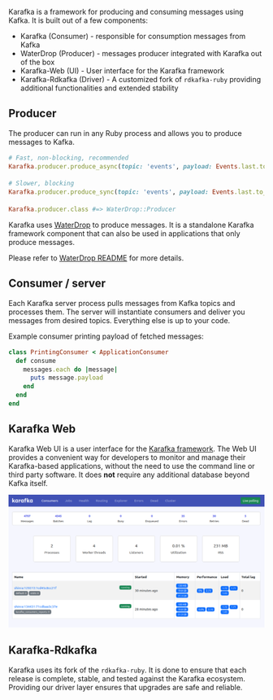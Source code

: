 Karafka is a framework for producing and consuming messages using Kafka. It is built out of a few components:

- Karafka (Consumer) - responsible for consumption messages from Kafka
- WaterDrop (Producer) - messages producer integrated with Karafka out of the box
- Karafka-Web (UI) - User interface for the Karafka framework
- Karafka-Rdkafka (Driver) - A customized fork of `rdkafka-ruby` providing additional functionalities and extended stability

## Producer

The producer can run in any Ruby process and allows you to produce messages to Kafka.

```ruby
# Fast, non-blocking, recommended
Karafka.producer.produce_async(topic: 'events', payload: Events.last.to_json)

# Slower, blocking
Karafka.producer.produce_sync(topic: 'events', payload: Events.last.to_json)

Karafka.producer.class #=> WaterDrop::Producer
```

Karafka uses [WaterDrop](https://github.com/karafka/waterdrop) to produce messages. It is a standalone Karafka framework component that can also be used in applications that only produce messages.

Please refer to [WaterDrop README](https://github.com/karafka/waterdrop#usage=) for more details.

## Consumer / server

Each Karafka server process pulls messages from Kafka topics and processes them. The server will instantiate consumers and deliver you messages from desired topics. Everything else is up to your code.

Example consumer printing payload of fetched messages:

```ruby
class PrintingConsumer < ApplicationConsumer
  def consume
    messages.each do |message|
      puts message.payload
    end
  end
end
```

## Karafka Web

Karafka Web UI is a user interface for the [Karafka framework](https://github.com/karafka/karafka). The Web UI provides a convenient way for developers to monitor and manage their Karafka-based applications, without the need to use the command line or third party software. It does **not** require any additional database beyond Kafka itself.

<p align="center">
  <img src="https://raw.githubusercontent.com/karafka/misc/master/printscreens/web-ui.png" alt="Karafka Web UI"/>
</p>

## Karafka-Rdkafka

Karafka uses its fork of the `rdkafka-ruby`. It is done to ensure that each release is complete, stable, and tested against the Karafka ecosystem. Providing our driver layer ensures that upgrades are safe and reliable.

